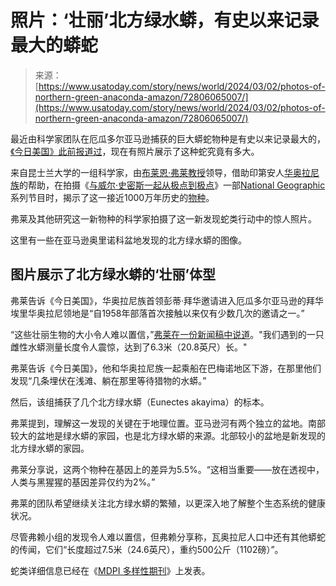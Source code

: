 <!--yml

category: 未分类

date: 2024-05-27 14:36:41

-->

# 照片：‘壮丽’北方绿水蟒，有史以来记录最大的蟒蛇

> 来源：[https://www.usatoday.com/story/news/world/2024/03/02/photos-of-northern-green-anaconda-amazon/72806065007/](https://www.usatoday.com/story/news/world/2024/03/02/photos-of-northern-green-anaconda-amazon/72806065007/)

最近由科学家团队在厄瓜多尔亚马逊捕获的巨大蟒蛇物种是有史以来记录最大的，[《今日美国》此前报道过](/story/news/world/2024/02/22/new-giant-anaconda-species-found-amazon/72701331007/)，现在有照片展示了这种蛇究竟有多大。

来自昆士兰大学的一组科学家，由[布莱恩·弗莱教授](https://researchers.uq.edu.au/researcher/540)领导，借助印第安人[华奥拉尼族](https://www.peoplesoftheworld.org/text?people=Huaorani)的帮助，在拍摄《[与威尔·史密斯一起从极点到极点](https://www.imdb.com/title/tt18069218/)》一部[National Geographic](/story/news/nation/2023/11/14/national-geographic-pictures-of-year-2023/71571190007/)系列节目时，揭示了这一接近1000万年历史的[物种](/story/news/nation/2024/02/08/sharks-in-mammoth-cave/72520627007/)。

弗莱及其他研究这一新物种的科学家拍摄了这一新发现蛇类行动中的惊人照片。

这里有一些在亚马逊奥里诺科盆地发现的北方绿水蟒的图像。

## 图片展示了北方绿水蟒的‘壮丽’体型

弗莱告诉《今日美国》，华奥拉尼族首领彭蒂·拜华邀请进入厄瓜多尔亚马逊的拜华埃里华奥拉尼领地是“自1958年部落首次接触以来仅有少数几次的邀请之一。”

“这些壮丽生物的大小令人难以置信，”[弗莱在一份新闻稿中说道](https://stories.uq.edu.au/contact-magazine/giant-new-snake-species-identified-in-the-amazon/index.html)。"我们遇到的一只雌性水蟒测量长度令人震惊，达到了6.3米（20.8英尺）长。"

弗莱告诉《今日美国》，他和华奥拉尼族一起乘船在巴梅诺地区下游，在那里他们发现“几条埋伏在浅滩、躺在那里等待猎物的水蟒。”

然后，该组捕获了几个北方绿水蟒（Eunectes akayima）的标本。

弗莱提到，理解这一发现的关键在于地理位置。亚马逊河有两个独立的盆地。南部较大的盆地是绿水蟒的家园，也是北方绿水蟒的来源。北部较小的盆地是新发现的北方绿水蟒的家园。

弗莱分享说，这两个物种在基因上的差异为5.5%。“这相当重要——放在透视中，人类与黑猩猩的基因差异仅约为2%。”

弗莱的团队希望继续关注北方绿水蟒的繁殖，以更深入地了解整个生态系统的健康状况。

尽管弗赖小组的发现令人难以置信，但弗赖分享称，瓦奥拉尼人口中还有其他蟒蛇的传闻，它们“长度超过7.5米（24.6英尺），重约500公斤（1102磅）”。

蛇类详细信息已经在《[MDPI 多样性期刊](https://www.mdpi.com/1424-2818/16/2/127)》上发表。

[](/picture-gallery/news/2012/09/09/the-day-in-pictures/1410095/)

[](/picture-gallery/news/2012/09/09/the-day-in-pictures/1410095/)
